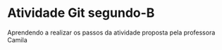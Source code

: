 # Atividade Git segundo-B

Aprendendo a realizar os passos da atividade proposta pela professora Camila
